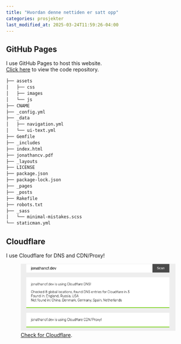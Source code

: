 ```yaml
---
title: "Hvordan denne nettiden er satt opp"
categories: prosjekter
last_modified_at: 2025-03-24T11:59:26-04:00
---
```

## GitHub Pages

I use GitHub Pages to host this website.  
[Click here](https://github.com/jonathand-cf/jonathand-cf.github.io) to view the code repository.

```bash
├── assets
│   ├── css
│   ├── images
│   └── js
├── CNAME
├── _config.yml
├── _data
│   ├── navigation.yml
│   └── ui-text.yml
├── Gemfile
├── _includes
├── index.html
├── jonathancv.pdf
├── _layouts
├── LICENSE
├── package.json
├── package-lock.json
├── _pages
├── _posts
├── Rakefile
├── robots.txt
├── _sass
│   └── minimal-mistakes.scss
└── staticman.yml
```
## Cloudflare
I use Cloudflare for DNS and CDN/Proxy!

<figure> <a href="/assets/images/cloudflare.png"><img src="/assets/images/cloudflare.png" alt="Cloudflare setup screenshot"></a> <figcaption><a href="https://checkforcloudflare.selesti.com/" title="Check for Cloudflare">Check for Cloudflare</a>.</figcaption> </figure>